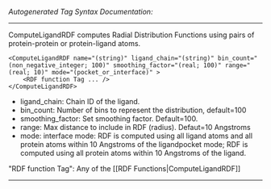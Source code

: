 _Autogenerated Tag Syntax Documentation:_

---
ComputeLigandRDF computes Radial Distribution Functions using pairs of protein-protein or protein-ligand atoms.

```
<ComputeLigandRDF name="(string)" ligand_chain="(string)" bin_count="(non_negative_integer; 100)" smoothing_factor="(real; 100)" range="(real; 10)" mode="(pocket_or_interface)" >
    <RDF function Tag ... />
</ComputeLigandRDF>
```

-   ligand_chain: Chain ID of the ligand.
-   bin_count: Number of bins to represent the distribution, default=100
-   smoothing_factor: Set smoothing factor. Default=100.
-   range: Max distance to include in RDF (radius). Defaut=10 Angstroms
-   mode: interface mode: RDF is computed using all ligand atoms and all protein atoms within 10 Angstroms of the ligandpocket mode; RDF is computed using all protein atoms within 10 Angstroms of the ligand.


"RDF function Tag": Any of the [[RDF Functions|ComputeLigandRDF]]

---
